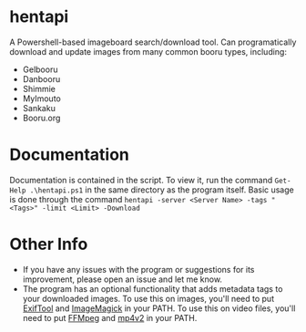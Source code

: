 # hentapi
A Powershell-based imageboard search/download tool. Can programatically download and update images from many common booru types, including:
- Gelbooru
- Danbooru
- Shimmie
- MyImouto
- Sankaku
- Booru.org

# Documentation
Documentation is contained in the script. To view it, run the command `Get-Help .\hentapi.ps1` in the same directory as the program itself.
Basic usage is done through the command `hentapi -server <Server Name> -tags "<Tags>" -limit <Limit> -Download`

# Other Info
 - If you have any issues with the program or suggestions for its improvement, please open an issue and let me know.
 - The program has an optional functionality that adds metadata tags to your downloaded images. To use this on images, you'll need to put [ExifTool](https://exiftool.org/) and [ImageMagick](https://imagemagick.org/) in your PATH. To use this on video files, you'll need to put [FFMpeg](https://ffmpeg.org/) and [mp4v2](https://archive.org/details/mp4v2-r504-win32.7z) in your PATH.
